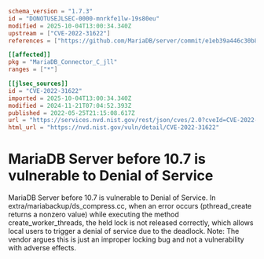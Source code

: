 ```toml
schema_version = "1.7.3"
id = "DONOTUSEJLSEC-0000-mnrkfe1lw-19s80eu"
modified = 2025-10-04T13:00:34.340Z
upstream = ["CVE-2022-31622"]
references = ["https://github.com/MariaDB/server/commit/e1eb39a446c30b8459c39fd7f2ee1c55a36e97d2", "https://jira.mariadb.org/browse/MDEV-26561", "https://jira.mariadb.org/browse/MDEV-26561?filter=-2", "https://jira.mariadb.org/browse/MDEV-26574", "https://security.netapp.com/advisory/ntap-20220707-0006/", "https://github.com/MariaDB/server/commit/e1eb39a446c30b8459c39fd7f2ee1c55a36e97d2", "https://jira.mariadb.org/browse/MDEV-26561", "https://jira.mariadb.org/browse/MDEV-26561?filter=-2", "https://jira.mariadb.org/browse/MDEV-26574", "https://security.netapp.com/advisory/ntap-20220707-0006/"]

[[affected]]
pkg = "MariaDB_Connector_C_jll"
ranges = ["*"]

[[jlsec_sources]]
id = "CVE-2022-31622"
imported = 2025-10-04T13:00:34.340Z
modified = 2024-11-21T07:04:52.393Z
published = 2022-05-25T21:15:08.617Z
url = "https://services.nvd.nist.gov/rest/json/cves/2.0?cveId=CVE-2022-31622"
html_url = "https://nvd.nist.gov/vuln/detail/CVE-2022-31622"
```

# MariaDB Server before 10.7 is vulnerable to Denial of Service

MariaDB Server before 10.7 is vulnerable to Denial of Service. In extra/mariabackup/ds_compress.cc, when an error occurs (pthread_create returns a nonzero value) while executing the method create_worker_threads, the held lock is not released correctly, which allows local users to trigger a denial of service due to the deadlock. Note: The vendor argues this is just an improper locking bug and not a vulnerability with adverse effects.

